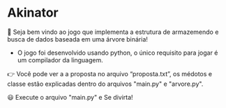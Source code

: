 # Akinator

👋 Seja bem vindo ao jogo que implementa a estrutura de armazemendo e busca de dados baseada em uma árvore binária!

- O jogo foi desenvolvido usando python, o único requisito para jogar é um compilador da linguagem.

👉 Você pode ver a a proposta no arquivo “proposta.txt”, os médotos e classe estão explicadas dentro do arquivos "main.py" e "arvore.py".  

😃 Execute o arquivo "main.py" e Se divirta!